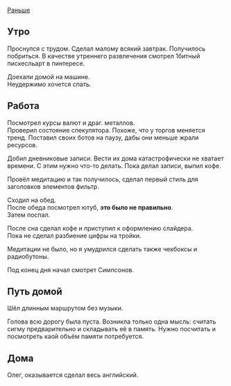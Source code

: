 [Раньше](2019.11.26.md)  
## Утро
Проснулся с трудом. Сделал малому всякий завтрак. Получилось побриться. В качестве утреннего развлечения смотрел 1битный пискесльарт в пинтересе.

Доехали домой на машине.  
Неудержимо хочется спать.
## Работа
Посмотрел курсы валют и драг. металлов.  
Проверил состояние спекулятора. Похоже, что у торгов меняется тренд. Поставил своих ботов на паузу, дабы они меньше жрали ресурсов.

Добил дневниковые записи. Вести их дома катастрофически не хватает времени. С этим нужно что-то делать. Пока делал записи, выпил кофе.

Провёл медитацию и так получилось, сделал первый стиль для заголовков элементов фильтр.

Сходил на обед.  
После обеда посмотрел ютуб, **это было не правильно**.  
Затем поспал.

После сна сделал кофе и приступил к оформлению слайдера.  
Пока не сделал разбиение цифры на тройки. 

Медитации не было, но я умудрился сделать также чекбоксы и радиобутоны.

Под конец дня начал смотрет Симпсонов.
## Путь домой
Шёл длинным маршрутом без музыки.

Голова всю дорогу была пуста. Возникла только одна мысль: считать сигму предварительно и складывать её в память. Нужно посчитать и посмотреть каой объём памяти потребуется.
## Дома
Олег, оказывается сделал весь английский.